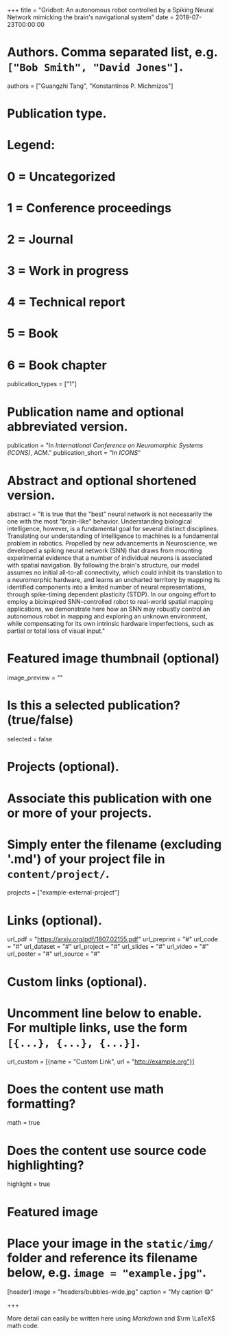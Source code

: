 +++
title = "Gridbot: An autonomous robot controlled by a Spiking Neural Network mimicking the brain's navigational system"
date = 2018-07-23T00:00:00

# Authors. Comma separated list, e.g. `["Bob Smith", "David Jones"]`.
authors = ["Guangzhi Tang", "Konstantinos P. Michmizos"]

# Publication type.
# Legend:
# 0 = Uncategorized
# 1 = Conference proceedings
# 2 = Journal
# 3 = Work in progress
# 4 = Technical report
# 5 = Book
# 6 = Book chapter
publication_types = ["1"]

# Publication name and optional abbreviated version.
publication = "In *International Conference on Neuromorphic Systems (ICONS)*, ACM."
publication_short = "In *ICONS*"

# Abstract and optional shortened version.
abstract = "It is true that the "best" neural network is not necessarily the one with the most "brain-like" behavior. Understanding biological intelligence, however, is a fundamental goal for several distinct disciplines. Translating our understanding of intelligence to machines is a fundamental problem in robotics. Propelled by new advancements in Neuroscience, we developed a spiking neural network (SNN) that draws from mounting experimental evidence that a number of individual neurons is associated with spatial navigation. By following the brain's structure, our model assumes no initial all-to-all connectivity, which could inhibit its translation to a neuromorphic hardware, and learns an uncharted territory by mapping its identified components into a limited number of neural representations, through spike-timing dependent plasticity (STDP). In our ongoing effort to employ a bioinspired SNN-controlled robot to real-world spatial mapping applications, we demonstrate here how an SNN may robustly control an autonomous robot in mapping and exploring an unknown environment, while compensating for its own intrinsic hardware imperfections, such as partial or total loss of visual input."

# Featured image thumbnail (optional)
image_preview = ""

# Is this a selected publication? (true/false)
selected = false

# Projects (optional).
#   Associate this publication with one or more of your projects.
#   Simply enter the filename (excluding '.md') of your project file in `content/project/`.
projects = ["example-external-project"]

# Links (optional).
url_pdf = "https://arxiv.org/pdf/1807.02155.pdf"
url_preprint = "#"
url_code = "#"
url_dataset = "#"
url_project = "#"
url_slides = "#"
url_video = "#"
url_poster = "#"
url_source = "#"

# Custom links (optional).
#   Uncomment line below to enable. For multiple links, use the form `[{...}, {...}, {...}]`.
url_custom = [{name = "Custom Link", url = "http://example.org"}]

# Does the content use math formatting?
math = true

# Does the content use source code highlighting?
highlight = true

# Featured image
# Place your image in the `static/img/` folder and reference its filename below, e.g. `image = "example.jpg"`.
[header]
image = "headers/bubbles-wide.jpg"
caption = "My caption :smile:"

+++

More detail can easily be written here using *Markdown* and $\rm \LaTeX$ math code.
